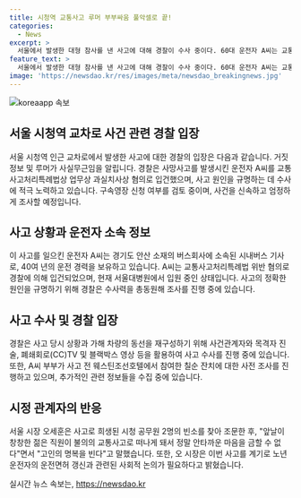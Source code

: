 ```yaml
---
title: 시청역 교통사고 루머 부부싸움 풀악셀로 끝!
categories:
  - News
excerpt: >
  서울에서 발생한 대형 참사를 낸 사고에 대해 경찰이 수사 중이다. 60대 운전자 A씨는 교통사고처리특례법 위반 혐의로 입건됐고, 사망자 9명을 내는 참사의 원인을 규명하기 위해 수사가 진행 중이다. 경찰은 A씨 부부가 호텔 나오며 싸웠다는 루머를 반박했으며, A씨가 급발진을 주장하고 있지만 제네시스 차량이 사고 후 스스로 제어돼 멈추는 모습이 발견되었다. 시장은 이 사고로 고인들을 조문하며 안타까운 마음을 전했고, 고령자 운전면허 갱신에 대한 사회적 논의가 필요하다고 밝혔다. (문자 수 : 268)
feature_text: >
  서울에서 발생한 대형 참사를 낸 사고에 대해 경찰이 수사 중이다. 60대 운전자 A씨는 교통사고처리특례법 위반 혐의로 입건됐고, 사망자 9명을 내는 참사의 원인을 규명하기 위해 수사가 진행 중이다. 경찰은 A씨 부부가 호텔 나오며 싸웠다는 루머를 반박했으며, A씨가 급발진을 주장하고 있지만 제네시스 차량이 사고 후 스스로 제어돼 멈추는 모습이 발견되었다. 시장은 이 사고로 고인들을 조문하며 안타까운 마음을 전했고, 고령자 운전면허 갱신에 대한 사회적 논의가 필요하다고 밝혔다. (문자 수 : 268)
image: 'https://newsdao.kr/res/images/meta/newsdao_breakingnews.jpg'
---
```


<p><img src="https://newsdao.kr/res/images/meta/newsdao_breakingnews.jpg" alt="koreaapp 속보" /></p>

<h2 data-ke-size="size26">서울 시청역 교차로 사건 관련 경찰 입장</h2>

<p data-ke-size="size16">서울 시청역 인근 교차로에서 발생한 사고에 대한 경찰의 입장은 다음과 같습니다. 거짓 정보 및 루머가 사실무근임을 알립니다. 경찰은 사망사고를 발생시킨 운전자 A씨를 교통사고처리특례법상 업무상 과실치사상 혐의로 입건했으며, 사고 원인을 규명하는 데 수사에 적극 노력하고 있습니다. 구속영장 신청 여부를 검토 중이며, 사건을 신속하고 엄정하게 조사할 예정입니다.</p>

<h2 data-ke-size="size26">사고 상황과 운전자 소속 정보</h2>

<p data-ke-size="size16">이 사고를 일으킨 운전자 A씨는 경기도 안산 소재의 버스회사에 소속된 시내버스 기사로, 40여 년의 운전 경력을 보유하고 있습니다. A씨는 교통사고처리특례법 위반 혐의로 경찰에 의해 입건되었으며, 현재 서울대병원에서 입원 중인 상태입니다. 사고의 정확한 원인을 규명하기 위해 경찰은 수사력을 총동원해 조사를 진행 중에 있습니다.</p>

<h2 data-ke-size="size26">사고 수사 및 경찰 입장</h2>

<p data-ke-size="size16">경찰은 사고 당시 상황과 가해 차량의 동선을 재구성하기 위해 사건관계자와 목격자 진술, 폐쇄회로(CC)TV 및 블랙박스 영상 등을 활용하여 사고 수사를 진행 중에 있습니다. 또한, A씨 부부가 사고 전 웨스틴조선호텔에서 참여한 칠순 잔치에 대한 사전 조사를 진행하고 있으며, 추가적인 관련 정보들을 수집 중에 있습니다.</p>

<h2 data-ke-size="size26">시정 관계자의 반응</h2>

<p data-ke-size="size16">서울 시장 오세훈은 사고로 희생된 시청 공무원 2명의 빈소를 찾아 조문한 후, "앞날이 창창한 젊은 직원이 불의의 교통사고로 떠나게 돼서 정말 안타까운 마음을 금할 수 없다"면서 "고인의 명복을 빈다"고 말했습니다. 또한, 오 시장은 이번 사고를 계기로 노년 운전자의 운전면허 갱신과 관련된 사회적 논의가 필요하다고 밝혔습니다.</p>
실시간 뉴스 속보는, <a href="https://newsdao.kr" rel="dofollow">https://newsdao.kr</a>


